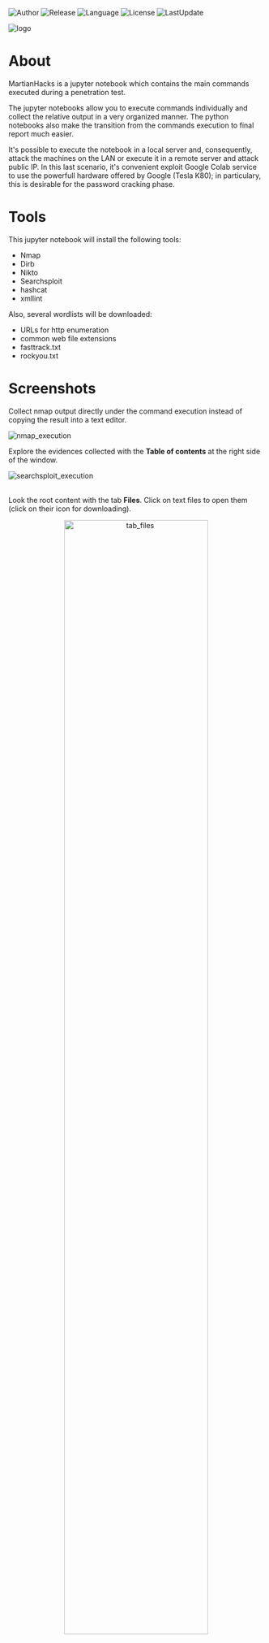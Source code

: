 ![Author](https://img.shields.io/badge/author-Leviathan36-purple.svg)
![Release](https://img.shields.io/badge/release-beta-orange.svg)
![Language](https://img.shields.io/badge/made%20with-Jupyter%20Notebook-brightgreen.svg)
![License](https://img.shields.io/badge/license-GPLv3-blue.svg)
![LastUpdate](https://img.shields.io/badge/last%20update-2019%2F09-yellow.svg)

![logo](https://github.com/Leviathan36/MartianHacks/blob/master/IMAGES/logo.png)
# About

MartianHacks is a jupyter notebook  which contains the main commands executed during a penetration test.

The jupyter notebooks allow you to execute commands individually and collect the relative output in a very organized manner.
The python notebooks also make the transition from the commands execution to final report much easier.

It's possible to execute the notebook in a local server and, consequently, attack the machines on the LAN or execute it in a remote server and attack public IP.
In this last scenario, it's convenient exploit Google Colab service to use the powerfull hardware offered by Google (Tesla K80); in particulary, this is desirable for the password cracking phase.

# Tools
This jupyter notebook will install the following tools:

- Nmap
- Dirb
- Nikto
- Searchsploit
- hashcat
- xmllint

Also, several wordlists will be downloaded:

- URLs for http enumeration
- common web file extensions
- fasttrack.txt
- rockyou.txt

# Screenshots

Collect nmap output directly under the command execution instead of copying the result into a text editor.

![nmap_execution](https://github.com/Leviathan36/MartianHacks/blob/master/IMAGES/SCREENSHOTS/nmap_execution.png)
<br>

Explore the evidences collected with the **Table of contents** at the right side of the window.
<br>

![searchsploit_execution](https://github.com/Leviathan36/MartianHacks/blob/master/IMAGES/SCREENSHOTS/searchsploit_execution.PNG)
<br>
<br>

Look the root content with the tab **Files**.
Click on text files to open them (click on their icon for downloading).

<p align="center"><img src="https://github.com/Leviathan36/MartianHacks/blob/master/IMAGES/SCREENSHOTS/tab_files.PNG" width="75%" height="auto" alt="tab_files"></p>
<br>
<br>

# Disclaimer:
Author assume no liability and are not responsible for any misuse or damage caused by this program.

MartianHacks is distributed in the hope that it will be useful, but WITHOUT ANY WARRANTY; without even the implied warranty of MERCHANTABILITY or FITNESS FOR A PARTICULAR PURPOSE.  See the GNU General Public License for more details.

# License:
MartianHacks is released under GPLv3 license. See [LICENSE](LICENSE) for more details.
